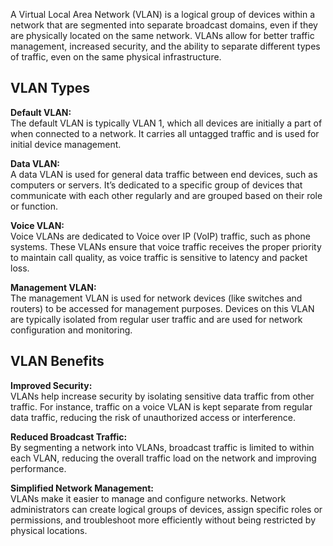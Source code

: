 A Virtual Local Area Network (VLAN) is a logical group of devices within a network that are segmented into separate broadcast domains, even if they are physically located on the same network. VLANs allow for better traffic management, increased security, and the ability to separate different types of traffic, even on the same physical infrastructure.

## VLAN Types

**Default VLAN:**  
The default VLAN is typically VLAN 1, which all devices are initially a part of when connected to a network. It carries all untagged traffic and is used for initial device management.

**Data VLAN:**  
A data VLAN is used for general data traffic between end devices, such as computers or servers. It’s dedicated to a specific group of devices that communicate with each other regularly and are grouped based on their role or function.

**Voice VLAN:**  
Voice VLANs are dedicated to Voice over IP (VoIP) traffic, such as phone systems. These VLANs ensure that voice traffic receives the proper priority to maintain call quality, as voice traffic is sensitive to latency and packet loss.

**Management VLAN:**  
The management VLAN is used for network devices (like switches and routers) to be accessed for management purposes. Devices on this VLAN are typically isolated from regular user traffic and are used for network configuration and monitoring.

## VLAN Benefits

**Improved Security:**  
VLANs help increase security by isolating sensitive data traffic from other traffic. For instance, traffic on a voice VLAN is kept separate from regular data traffic, reducing the risk of unauthorized access or interference.

**Reduced Broadcast Traffic:**  
By segmenting a network into VLANs, broadcast traffic is limited to within each VLAN, reducing the overall traffic load on the network and improving performance.

**Simplified Network Management:**  
VLANs make it easier to manage and configure networks. Network administrators can create logical groups of devices, assign specific roles or permissions, and troubleshoot more efficiently without being restricted by physical locations.